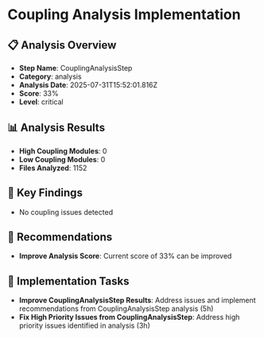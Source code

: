 # Coupling Analysis Implementation

## 📋 Analysis Overview
- **Step Name**: CouplingAnalysisStep
- **Category**: analysis
- **Analysis Date**: 2025-07-31T15:52:01.816Z
- **Score**: 33%
- **Level**: critical

## 📊 Analysis Results
- **High Coupling Modules**: 0
- **Low Coupling Modules**: 0
- **Files Analyzed**: 1152

## 🎯 Key Findings
- No coupling issues detected

## 📝 Recommendations
- **Improve Analysis Score**: Current score of 33% can be improved

## 🔧 Implementation Tasks
- **Improve CouplingAnalysisStep Results**: Address issues and implement recommendations from CouplingAnalysisStep analysis (5h)
- **Fix High Priority Issues from CouplingAnalysisStep**: Address high priority issues identified in analysis (3h)
